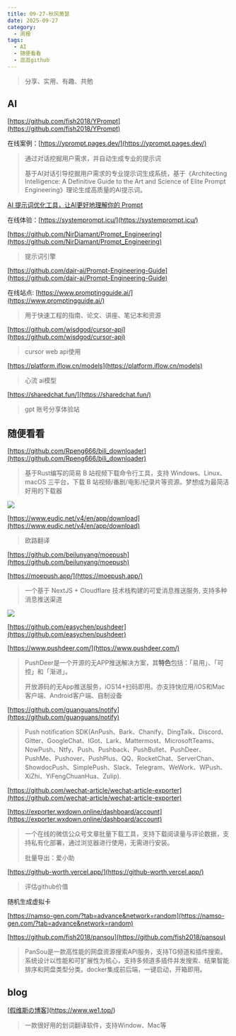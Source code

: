 ```yaml
---
title: 09-27-秋风萧瑟
date: 2025-09-27
category:
  - 周报
tags:
  - AI
  - 随便看看
  - 逛逛github
---
```


> 分享、实用、有趣、共勉


## AI


[https://github.com/fish2018/YPrompt](https://github.com/fish2018/YPrompt)

在线案例：[https://yprompt.pages.dev/](https://yprompt.pages.dev/)
>通过对话挖掘用户需求，并自动生成专业的提示词
>
>基于AI对话引导挖掘用户需求的专业提示词生成系统，基于《Architecting Intelligence: A Definitive Guide to the Art and Science of Elite Prompt Engineering》理论生成高质量的AI提示词。


[AI 提示词优化工具，让AI更好地理解你的 Prompt](https://mp.weixin.qq.com/s/pRDFjt7s550aK674UmFsBQ)

在线体验：[https://systemprompt.icu/](https://systemprompt.icu/)

[https://github.com/NirDiamant/Prompt_Engineering](https://github.com/NirDiamant/Prompt_Engineering)
>提示词引擎


[https://github.com/dair-ai/Prompt-Engineering-Guide](https://github.com/dair-ai/Prompt-Engineering-Guide)

在线站点: [https://www.promptingguide.ai/](https://www.promptingguide.ai/)
>用于快速工程的指南、论文、讲座、笔记本和资源



[https://github.com/wisdgod/cursor-api](https://github.com/wisdgod/cursor-api)
>cursor web api使用
>


[https://platform.iflow.cn/models](https://platform.iflow.cn/models)
>心流 ai模型


[https://sharedchat.fun/](https://sharedchat.fun/)
>gpt 账号分享体验站





## 随便看看



[https://github.com/Rpeng666/bili_downloader](https://github.com/Rpeng666/bili_downloader)
>基于Rust编写的简易 B 站视频下载命令行工具，支持 Windows、Linux、macOS 三平台，下载 B 站视频/番剧/电影/纪录片等资源。梦想成为最简洁好用的下载器

![](https://github.com/Rpeng666/bili_downloader/raw/master/docs/333.png)


[https://www.eudic.net/v4/en/app/download](https://www.eudic.net/v4/en/app/download)
>欧路翻译


[https://github.com/beilunyang/moepush](https://github.com/beilunyang/moepush)

[https://moepush.app/](https://moepush.app/)
>一个基于 NextJS + Cloudflare 技术栈构建的可爱消息推送服务, 支持多种消息推送渠道

![](https://camo.githubusercontent.com/54e74313b90a3c71c020e58f3a0e1cc2f065c79443dec390b5f337eaad47a208/68747470733a2f2f7069632e6f74616b752e72656e2f32303235303232312f4151414437623878473976567746562d2e6a7067)


[https://github.com/easychen/pushdeer](https://github.com/easychen/pushdeer)


[https://www.pushdeer.com/](https://www.pushdeer.com/)
>PushDeer是一个开源的无APP推送解决方案，其**特色**包括：「易用」、「可控」和「渐进」。
>
>开放源码的无App推送服务，iOS14+扫码即用。亦支持快应用/iOS和Mac客户端、Android客户端、自制设备


[https://github.com/guanguans/notify](https://github.com/guanguans/notify)
>Push notification SDK(AnPush、Bark、Chanify、DingTalk、Discord、Gitter、GoogleChat、IGot、Lark、Mattermost、MicrosoftTeams、NowPush、Ntfy、Push、Pushback、PushBullet、PushDeer、PushMe、Pushover、PushPlus、QQ、RocketChat、ServerChan、ShowdocPush、SimplePush、Slack、Telegram、WeWork、WPush、XiZhi、YiFengChuanHua、Zulip).


[https://github.com/wechat-article/wechat-article-exporter](https://github.com/wechat-article/wechat-article-exporter)

[https://exporter.wxdown.online/dashboard/account](https://exporter.wxdown.online/dashboard/account)
>一个在线的微信公众号文章批量下载工具，支持下载阅读量与评论数据，支持私有化部署，通过浏览器进行使用，无需进行安装。
>
>批量导出：爱小助


[https://github-worth.vercel.app/](https://github-worth.vercel.app/)
>评估github价值


随机生成虚拟卡

[https://namso-gen.com/?tab=advance&network=random](https://namso-gen.com/?tab=advance&network=random)


[https://github.com/fish2018/pansou](https://github.com/fish2018/pansou)
>PanSou是一款高性能的网盘资源搜索API服务，支持TG频道和插件搜索。系统设计以性能和可扩展性为核心，支持多频道多插件并发搜索、结果智能排序和网盘类型分类。docker集成前后端，一键启动，开箱即用。



## blog


[[假维斯の博客](https://www.we1.top/)](https://www.we1.top/)
>一款很好用的划词翻译软件，支持Window、Mac等


